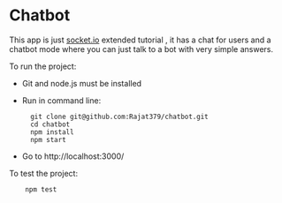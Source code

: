 # Chatbot 

This app is just [socket.io](https://socket.io) extended tutorial , it has a chat for users and a chatbot mode where you can just talk to a bot with very simple answers.

To run the project:

- Git and node.js must be installed  
- Run in command line:
    
        git clone git@github.com:Rajat379/chatbot.git
        cd chatbot
        npm install
        npm start
        
- Go to http://localhost:3000/

To test the project:

        npm test
